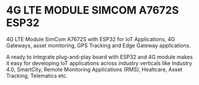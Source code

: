 # 4G LTE MODULE SIMCOM A7672S ESP32
4G LTE Module SimCom A7672S with ESP32 for IoT Applications, 4G Gateways,  asset monitoring, GPS Tracking and Edge Gateway applications.

A ready to integrate plug-and-play board with ESP32 and 4G module makes it easy for developing IoT applications across industry verticals like Industry 4.0, SmartCity, Remote Monitoring Applications (RMS), Healtcare, Asset Tracking, Telematics etc.


